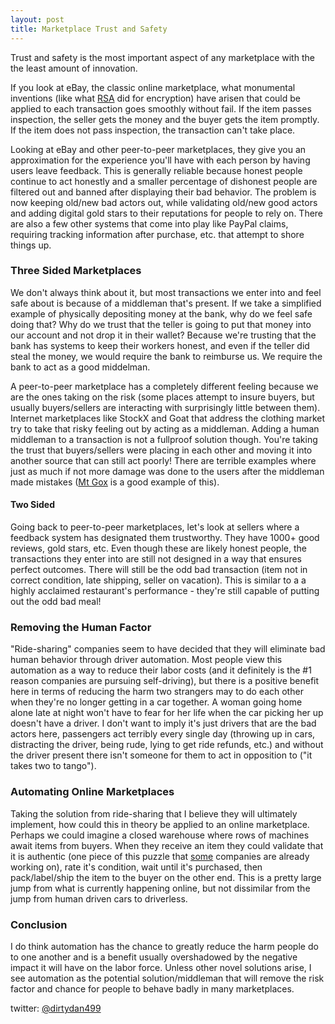 ```yaml
---
layout: post
title: Marketplace Trust and Safety
---
```



Trust and safety is the most important aspect of any marketplace with the the least amount of innovation.

If you look at eBay, the classic online marketplace, what monumental inventions (like what [RSA](https://en.wikipedia.org/wiki/RSA_(cryptosystem)) did for encryption) have arisen that could be applied to each transaction goes smoothly without fail. If the item passes  inspection, the seller gets the money and the buyer gets the item promptly. If the item does not pass inspection, the transaction can't take place. 

Looking at eBay and other peer-to-peer marketplaces, they give you an approximation for the experience you'll have with each person by having users leave feedback. This is generally reliable because honest people continue to act honestly and a smaller percentage of dishonest people are filtered out and banned after displaying their bad behavior. The problem is now keeping old/new bad actors out, while validating old/new good actors and adding digital gold stars to their reputations for people to rely on. There are also a few other systems that come into play like PayPal claims, requiring tracking information after purchase, etc. that attempt to shore things up.

### Three Sided Marketplaces

We don't always think about it, but most transactions we enter into and feel safe about is because of a middleman that's present. If we take a simplified example of physically depositing money at the bank, why do we feel safe doing that? Why do we trust that the teller is going to put that money into our account and not drop it in their wallet? Because we're trusting that the bank has systems to keep their workers honest, and even if the teller did steal the money, we would require the bank to reimburse us. We require the bank to act as a good middelman.

A peer-to-peer marketplace has a completely different feeling because we are the ones taking on the risk (some places attempt to insure buyers, but usually buyers/sellers are interacting with surprisingly little between them). Internet marketplaces like StockX and Goat that address the clothing market try to take that risky feeling out by acting as a middleman. Adding a human middleman to a transaction is not a fullproof solution though. You're taking the trust that buyers/sellers were placing in each other and moving it into another source that can still act poorly! There are terrible examples where just as much if not more damage was done to the users after the middleman made mistakes ([Mt Gox](https://www.investopedia.com/terms/m/mt-gox.asp) is a good example of this). 

#### Two Sided

Going back to peer-to-peer marketplaces, let's look at sellers where a feedback system has designated them trustworthy. They have 1000+ good reviews, gold stars, etc. Even though these are likely honest people, the transactions they enter into are still not designed in a way that ensures perfect outcomes. There will still be the odd bad transaction (item not in correct condition, late shipping, seller on vacation). This is similar to a a highly acclaimed restaurant's performance - they're still capable of putting out the odd bad meal!

### Removing the Human Factor

"Ride-sharing" companies seem to have decided that they will eliminate bad human behavior through driver automation. Most people view this automation as a way to reduce their labor costs (and it definitely is the #1 reason companies are pursuing self-driving), but there is a positive benefit here in terms of reducing the harm two strangers may to do each other when they're no longer getting in a car together. A woman going home alone late at night won't have to fear for her life when the car picking her up doesn't have a driver. I don't want to imply it's just drivers that are the bad actors here, passengers act terribly every single day (throwing up in cars, distracting the driver, being rude, lying to get ride refunds, etc.) and without the driver present there isn't someone for them to act in opposition to ("it takes two to tango").

### Automating Online Marketplaces

Taking the solution from ride-sharing that I believe they will ultimately implement, how could this in theory be applied to an online marketplace. Perhaps we could imagine a closed warehouse where rows of machines await items from buyers. When they receive an item they could validate that it is authentic (one piece of this puzzle that [some](https://www.entrupy.com/) companies are already working on), rate it's condition, wait until it's purchased, then pack/label/ship the item to the buyer on the other end. This is a pretty large jump from what is currently happening online, but not dissimilar from the jump from human driven cars to driverless.

### Conclusion

I do think automation has the chance to greatly reduce the harm people do to one another and is a benefit usually overshadowed by the negative impact it will have on the labor force. Unless other novel solutions arise, I see automation as the potential solution/middleman that will remove the risk factor and chance for people to behave badly in many marketplaces.

twitter: [@dirtydan499](https://www.twitter.com/dirtydan499)
